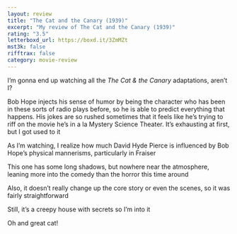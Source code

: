 ```yaml
---
layout: review
title: "The Cat and the Canary (1939)"
excerpt: "My review of The Cat and the Canary (1939)"
rating: "3.5"
letterboxd_url: https://boxd.it/3ZmMZt
mst3k: false
rifftrax: false
category: movie-review
---
```


I’m gonna end up watching all the <i>The Cat & the Canary </i>adaptations, aren’t I?

Bob Hope injects his sense of humor by being the character who has been in these sorts of radio plays before, so he is able to predict everything that happens. His jokes are so rushed sometimes that it feels like he’s trying to riff on the movie he’s in a la Mystery Science Theater. It’s exhausting at first, but I got used to it

As I’m watching, I realize how much David Hyde Pierce is influenced by Bob Hope’s physical mannerisms, particularly in Fraiser

This one has some long shadows, but nowhere near the atmosphere, leaning more into the comedy than the horror this time around

Also, it doesn’t really change up the core story or even the scenes, so it was fairly straightforward

Still, it’s a creepy house with secrets so I’m into it

Oh and great cat!
